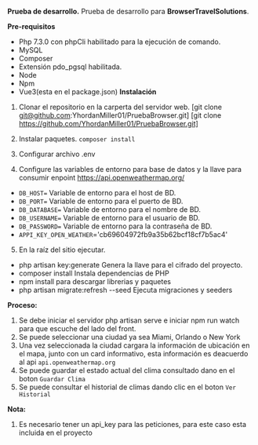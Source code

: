**Prueba de desarrollo.**
Prueba de desarrollo para **BrowserTravelSolutions**.


**Pre-requisitos**
- Php 7.3.0 con phpCli habilitado para la ejecución de comando.
- MySQL
- Composer
- Extensión pdo_pgsql habilitada.
- Node
- Npm
- Vue3(esta en el package.json)
**Instalación**

1. Clonar el repositorio en la carperta del servidor web.
[git clone git@github.com:YhordanMiller01/PruebaBrowser.git]
[git clone https://github.com/YhordanMiller01/PruebaBrowser.git]

2. Instalar paquetes.
`composer install`


3. Configurar archivo .env

4. Configure las variables de entorno para base de datos y la llave para consumir enpoint https://api.openweathermap.org/

- `DB_HOST=` Variable de entorno para el host de BD.
- `DB_PORT=` Variable de entorno para el puerto de BD.
- `DB_DATABASE=` Variable de entorno para el nombre de BD.
- `DB_USERNAME=` Variable de entorno para el usuario de BD.
- `DB_PASSWORD=` Variable de entorno para la contraseña de BD.
- `APPI_KEY_OPEN_WEATHER`='cb69604972fb9a35b62bcf18cf7b5ac4'


5. En la raíz del sitio ejecutar.

- php artisan key:generate Genera la llave para el cifrado del proyecto.
- composer install Instala dependencias de PHP
- npm install para descargar librerias y paquetes
- php artisan migrate:refresh --seed Ejecuta migraciones y seeders


**Proceso:**

1. Se debe iniciar el servidor php artisan serve e iniciar npm run watch para que escuche del lado del front.
2. Se puede seleccionar una ciudad ya sea Miami, Orlando o New York
3. Una vez seleccionada la ciudad cargara la información de ubicación en el mapa, junto con un card informativo, esta información es deacuerdo al api `api.openweathermap.org`
4. Se puede guardar el estado actual del clima consultado dano en el boton `Guardar Clima`
5. Se puede consultar el historial de climas dando clic en el boton `Ver Historial`

**Nota:**
1. Es necesario tener un api_key para las peticiones, para este caso esta incluida en el proyecto

